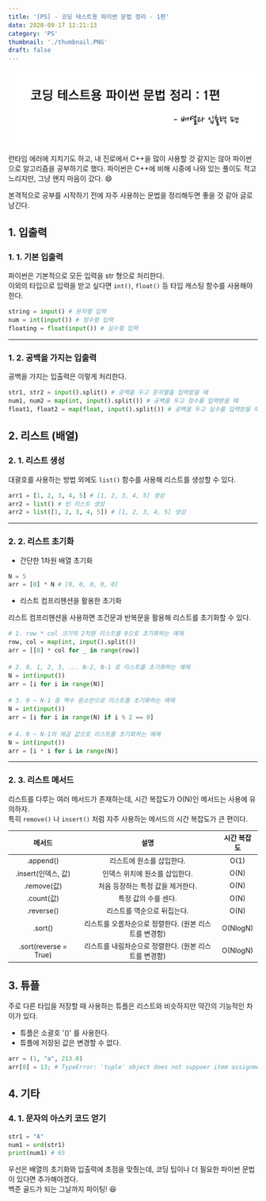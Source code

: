 ```yaml
---
title: '[PS] - 코딩 테스트용 파이썬 문법 정리 - 1편'
date: 2020-09-17 12:21:13
category: 'PS'
thumbnail: './thumbnail.PNG'
draft: false
---
```


![thumbnail](./thumbnail.PNG)

런타임 에러에 지치기도 하고, 내 진로에서 C++을 많이 사용할 것 같지는 않아 파이썬으로 알고리즘을 공부하기로 했다. 파이썬은 C++에 비해 시중에 나와 있는 풀이도 적고 느리지만, 그냥 왠지 마음이 갔다. 😄

본격적으로 공부를 시작하기 전에 자주 사용하는 문법을 정리해두면 좋을 것 같아 글로 남긴다.

## 1. 입출력

### 1. 1. 기본 입출력

파이썬은 기본적으로 모든 입력을 str 형으로 처리한다.   
이외의 타입으로 입력을 받고 싶다면 `int()`, `float()` 등 타입 캐스팅 함수를 사용해야 한다.

```python
string = input() # 문자열 입력
num = int(input()) # 정수형 입력
floating = float(input()) # 실수형 입력
```

---

### 1. 2. 공백을 가지는 입출력

공백을 가지는 입출력은 이렇게 처리한다.

```py
str1, str2 = input().split() # 공백을 두고 문자열을 입력받을 때
num1, num2 = map(int, input().split()) # 공백을 두고 정수를 입력받을 때
float1, float2 = map(float, input().split()) # 공백을 두고 실수를 입력받을 때
```

## 2. 리스트 (배열)

### 2. 1. 리스트 생성

대괄호를 사용하는 방법 외에도 `list()` 함수를 사용해 리스트를 생성할 수 있다.

```py
arr1 = [1, 2, 3, 4, 5] # [1, 2, 3, 4, 5] 생성
arr2 = list() # 빈 리스트 생성
arr2 = list([1, 2, 3, 4, 5]) # [1, 2, 3, 4, 5] 생성
```

---

### 2. 2. 리스트 초기화

- 간단한 1차원 배열 초기화

```py
N = 5
arr = [0] * N # [0, 0, 0, 0, 0]
```

- 리스트 컴프리헨션을 활용한 초기화

리스트 컴프리헨션을 사용하면 조건문과 반복문을 활용해 리스트를 초기화할 수 있다.

```py
# 1. row * col 크기의 2차원 리스트를 0으로 초기화하는 예제
row, col = map(int, input().split())
arr = [[0] * col for _ in range(row)]

# 2. 0, 1, 2, 3, ... N-2, N-1 로 리스트를 초기화하는 예제
N = int(input())
arr = [i for i in range(N)]

# 3. 0 ~ N-1 중 짝수 원소만으로 리스트를 초기화하는 예제
N = int(input())
arr = [i for i in range(N) if i % 2 == 0]

# 4. 0 ~ N-1의 제곱 값으로 리스트를 초기화하는 예제
N = int(input())
arr = [i * i for i in range(N)]
```

---

### 2. 3. 리스트 메서드

리스트를 다루는 여러 메서드가 존재하는데, 시간 복잡도가 O(N)인 메서드는 사용에 유의하자.  
특히 `remove()` 나 `insert()` 처럼 자주 사용하는 메서드의 시간 복잡도가 큰 편이다.

|    메서드    |    설명  | 시간 복잡도 |
|:---------:|:-------:|:-------:|
| .append() |  리스트에 원소를 삽입한다.  |  O(1) |
| .insert(인덱스, 값) |  인덱스 위치에 원소를 삽입한다.  |  O(N) |
| .remove(값) |  처음 등장하는 특정 값을 제거한다. |  O(N) |
| .count(값) |  특정 값의 수를 센다. |  O(N) |
| .reverse() |  리스트를 역순으로 뒤집는다.  |  O(N) |
| .sort() | 리스트를 오름차순으로 정렬한다. (원본 리스트를 변경함) | O(NlogN)  |
| .sort(reverse = True) | 리스트를 내림차순으로 정렬한다. (원본 리스트를 변경함) | O(NlogN)  |

## 3. 튜플

주로 다른 타입을 저장할 때 사용하는 튜플은 리스트와 비슷하지만 약간의 기능적인 차이가 있다.

- 튜플은 소괄호 '()' 를 사용한다.
- 튜플에 저장된 값은 변경할 수 없다.

```py
arr = (1, "a", 213.0)
arr[0] = 13; # TypeError: 'tuple' object does not suppoer item assignment
```

## 4. 기타

### 4. 1. 문자의 아스키 코드 얻기

```py
str1 = "A"
num1 = ord(str1)
print(num1) # 65
```

우선은 배열의 초기화와 입출력에 초점을 맞췄는데, 코딩 팁이나 더 필요한 파이썬 문법이 있다면 추가해야겠다.  
백준 골드가 되는 그날까지 파이팅! 😆